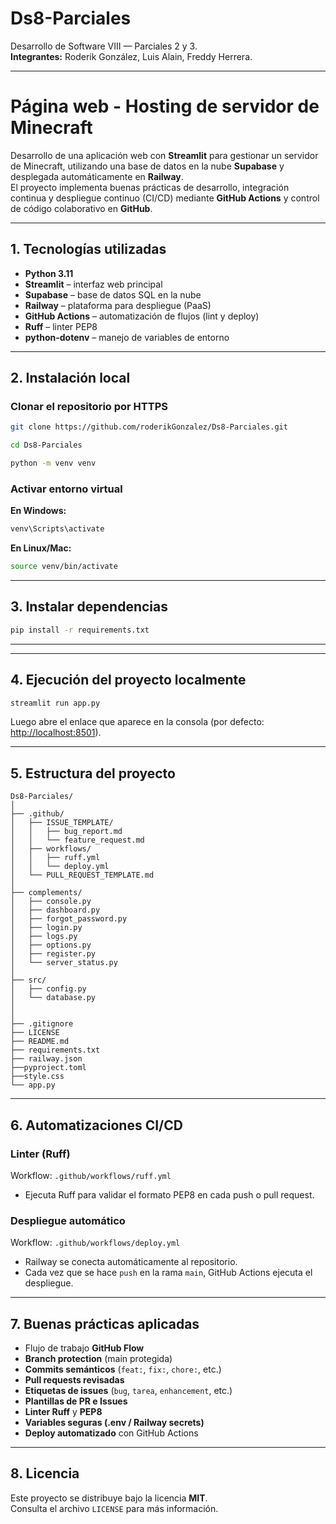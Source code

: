 # Ds8-Parciales

Desarrollo de Software VIII — Parciales 2 y 3.  
**Integrantes:** Roderik González, Luis Alain, Freddy Herrera.

---

# Página web - Hosting de servidor de Minecraft

Desarrollo de una aplicación web con **Streamlit** para gestionar un servidor de Minecraft, utilizando una base de datos en la nube **Supabase** y desplegada automáticamente en **Railway**.  
El proyecto implementa buenas prácticas de desarrollo, integración continua y despliegue continuo (CI/CD) mediante **GitHub Actions** y control de código colaborativo en **GitHub**.

---

## 1. Tecnologías utilizadas

- **Python 3.11**
- **Streamlit** – interfaz web principal  
- **Supabase** – base de datos SQL en la nube  
- **Railway** – plataforma para despliegue (PaaS)  
- **GitHub Actions** – automatización de flujos (lint y deploy)  
- **Ruff** – linter PEP8  
- **python-dotenv** – manejo de variables de entorno

---

## 2. Instalación local

### Clonar el repositorio por HTTPS
```bash
git clone https://github.com/roderikGonzalez/Ds8-Parciales.git

cd Ds8-Parciales

python -m venv venv

```

### Activar entorno virtual

**En Windows:**
```bash
venv\Scripts\activate
```

**En Linux/Mac:**
```bash
source venv/bin/activate
```

---

## 3. Instalar dependencias
```bash
pip install -r requirements.txt
```

---


---

## 4. Ejecución del proyecto localmente
```bash
streamlit run app.py
```

Luego abre el enlace que aparece en la consola (por defecto: [http://localhost:8501](http://localhost:8501)).

---

## 5. Estructura del proyecto

```
Ds8-Parciales/
│
├── .github/
│   ├── ISSUE_TEMPLATE/
│   │   ├── bug_report.md
│   │   └── feature_request.md
│   ├── workflows/
│   │   ├── ruff.yml
│   │   └── deploy.yml
│   └── PULL_REQUEST_TEMPLATE.md
│
├── complements/
│   ├── console.py
│   ├── dashboard.py
│   ├── forgot_password.py
│   ├── login.py
│   ├── logs.py
│   ├── options.py
│   ├── register.py
│   └── server_status.py
│
├── src/
│   ├── config.py
│   └── database.py
│ 
│
├── .gitignore
├── LICENSE
├── README.md
├── requirements.txt
├── railway.json
├──pyproject.toml
├──style.css
└── app.py
```

---

## 6. Automatizaciones CI/CD

### **Linter (Ruff)**
Workflow: `.github/workflows/ruff.yml`
- Ejecuta Ruff para validar el formato PEP8 en cada push o pull request.

### **Despliegue automático**
Workflow: `.github/workflows/deploy.yml`
- Railway se conecta automáticamente al repositorio.  
- Cada vez que se hace `push` en la rama `main`, GitHub Actions ejecuta el despliegue.

---

## 7. Buenas prácticas aplicadas

- Flujo de trabajo **GitHub Flow**
- **Branch protection** (main protegida)
- **Commits semánticos** (`feat:`, `fix:`, `chore:`, etc.)
- **Pull requests revisadas**
- **Etiquetas de issues** (`bug`, `tarea`, `enhancement`, etc.)
- **Plantillas de PR e Issues**
- **Linter Ruff** y **PEP8**
- **Variables seguras (.env / Railway secrets)**
- **Deploy automatizado** con GitHub Actions

---

## 8. Licencia

Este proyecto se distribuye bajo la licencia **MIT**.  
Consulta el archivo `LICENSE` para más información.
